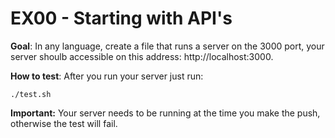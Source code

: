 # EX00 - Starting with API's

<b>Goal</b>: In any language, create a file that runs a server on the 3000 port, your server shoulb accessible on this address: http://localhost:3000.

<b>How to test</b>: After you run your server just run:
```
./test.sh
```

<b>Important:</b> Your server needs to be running at the time you make the push, otherwise the test will fail.